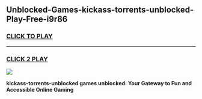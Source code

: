 
## Unblocked-Games-kickass-torrents-unblocked-Play-Free-i9r86
<h3>
<a href="https://premium76.site?title=kickass-torrents-unblocked&ref=21A">CLICK TO PLAY</a></h3>
<hr>

<h3>
<a href="https://premium76.site?title=kickass-torrents-unblocked&ref=21A">CLICK 2 PLAY</a>
  
</h3>

<a href="https://premium76.site?title=kickass-torrents-unblocked&ref=21A"><img src="https://clearcache.store/games.png"></a>


**kickass-torrents-unblocked games unblocked: Your Gateway to Fun and Accessible Online Gaming**
